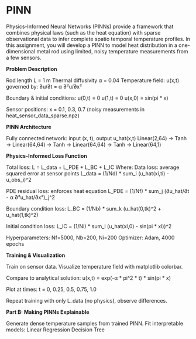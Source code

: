 # PINN

Physics-Informed Neural Networks (PINNs) provide a framework that combines physical
laws (such as the heat equation) with sparse observational data to infer complete spatio
temporal temperature profiles. In this assignment, you will develop a PINN to model heat
distribution in a one-dimensional metal rod using limited, noisy temperature measurements
from a few sensors.

**Problem Description**

Rod length L = 1 m
Thermal diffusivity α = 0.04
Temperature field: u(x,t) governed by:
∂u/∂t = α ∂²u/∂x²

Boundary & initial conditions:
u(0,t) = 0
u(1,t) = 0
u(x,0) = sin(pi * x)

Sensor positions: x = 0.1, 0.3, 0.7 (noisy measurements in heat_sensor_data_sparse.npz)

**PINN Architecture**

Fully connected network: input (x, t), output u_hat(x,t)
Linear(2,64) → Tanh → Linear(64,64) → Tanh → Linear(64,64) → Tanh → Linear(64,1)

**Physics-Informed Loss Function**

Total loss:
L = L_data + L_PDE + L_BC + L_IC
Where:
Data loss: average squared error at sensor points
L_data = (1/Nd) * sum_i (u_hat(xi,ti) - u_obs_i)^2

PDE residual loss: enforces heat equation
L_PDE = (1/Nf) * sum_j (∂u_hat/∂t - α ∂²u_hat/∂x²)_j^2

Boundary condition loss:
L_BC = (1/Nb) * sum_k (u_hat(0,tk)^2 + u_hat(1,tk)^2)

Initial condition loss:
L_IC = (1/Ni) * sum_l (u_hat(xl,0) - sin(pi * xl))^2

Hyperparameters: Nf=5000, Nb=200, Ni=200
Optimizer: Adam, 4000 epochs

**Training & Visualization**

Train on sensor data.
Visualize temperature field with matplotlib colorbar.

Compare to analytical solution:
u(x,t) = exp(-α * pi^2 * t) * sin(pi * x)

Plot at times: t = 0, 0.25, 0.5, 0.75, 1.0

Repeat training with only L_data (no physics), observe differences.

**Part B: Making PINNs Explainable**

Generate dense temperature samples from trained PINN.
Fit interpretable models:
Linear Regression
Decision Tree
